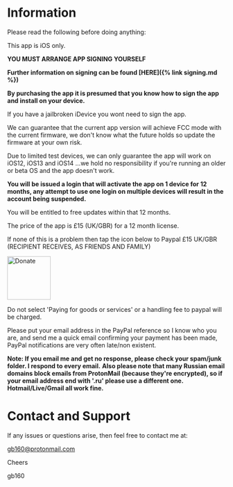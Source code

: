 # Information


Please read the following before doing anything:

This app is iOS only.

**YOU MUST ARRANGE APP SIGNING YOURSELF**

**Further information on signing can be found [HERE]({% link signing.md %})**

**By purchasing the app it is presumed that you know how to sign the app and install on your device.**


If you have a jailbroken iDevice you wont need to sign the app.

We can guarantee that the current app version will achieve FCC mode with the current firmware, we don't know what the future holds so update the firmware at your own risk.

Due to limited test devices, we can only guarantee the app will work on iOS12, iOS13 and iOS14 ...we hold no responsibility if you're running an older or beta OS and the app doesn't work.

**You will be issued a login that will activate the app on 1 device for 12 months, any attempt to use one login on multiple devices will result in the account being suspended.**

You will be entitled to free updates within that 12 months.

The price of the app is £15 (UK/GBR) for a 12 month license.

If none of this is a problem then tap the icon below to Paypal £15 UK/GBR (RECIPIENT RECEIVES, AS FRIENDS AND FAMILY)

<a href="https://paypal.me/fccdjifly/15GBP" class="donate"><img src="https://gb160.github.io/PayPal-Button.png" height="100" alt="Donate"></a>




Do not select 'Paying for goods or services' or a handling fee to paypal will be charged.

Please put your email address in the PayPal reference so I know who you are, and send me a quick email confirming your payment has been made, PayPal notifications 
are very often late/non existent.

**Note: If you email me and get no response, please check your spam/junk folder. I respond to every email.**
**Also please note that many Russian email domains block emails from ProtonMail (because they're encrypted), so if your email address end with '.ru' please use a different one. Hotmail/Live/Gmail all work fine.**


# Contact and Support

If any issues or questions arise, then feel free to contact me at:

[gb160@protonmail.com](mailto:gb160@protonmail.com)

Cheers

gb160
